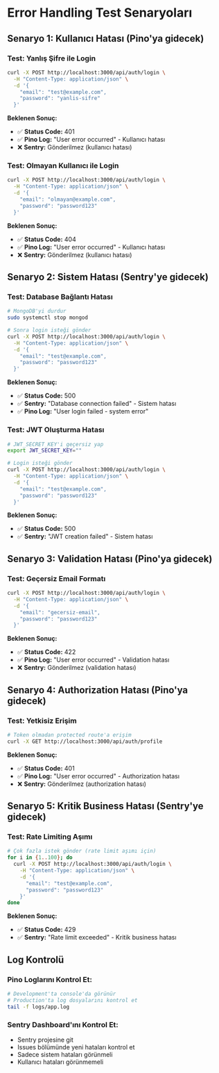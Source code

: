 # Error Handling Test Senaryoları

## Senaryo 1: Kullanıcı Hatası (Pino'ya gidecek)

### Test: Yanlış Şifre ile Login

```bash
curl -X POST http://localhost:3000/api/auth/login \
  -H "Content-Type: application/json" \
  -d '{
    "email": "test@example.com",
    "password": "yanlis-sifre"
  }'
```

**Beklenen Sonuç:**

- ✅ **Status Code:** 401
- ✅ **Pino Log:** "User error occurred" - Kullanıcı hatası
- ❌ **Sentry:** Gönderilmez (kullanıcı hatası)

### Test: Olmayan Kullanıcı ile Login

```bash
curl -X POST http://localhost:3000/api/auth/login \
  -H "Content-Type: application/json" \
  -d '{
    "email": "olmayan@example.com",
    "password": "password123"
  }'
```

**Beklenen Sonuç:**

- ✅ **Status Code:** 404
- ✅ **Pino Log:** "User error occurred" - Kullanıcı hatası
- ❌ **Sentry:** Gönderilmez (kullanıcı hatası)

## Senaryo 2: Sistem Hatası (Sentry'ye gidecek)

### Test: Database Bağlantı Hatası

```bash
# MongoDB'yi durdur
sudo systemctl stop mongod

# Sonra login isteği gönder
curl -X POST http://localhost:3000/api/auth/login \
  -H "Content-Type: application/json" \
  -d '{
    "email": "test@example.com",
    "password": "password123"
  }'
```

**Beklenen Sonuç:**

- ✅ **Status Code:** 500
- ✅ **Sentry:** "Database connection failed" - Sistem hatası
- ✅ **Pino Log:** "User login failed - system error"

### Test: JWT Oluşturma Hatası

```bash
# JWT_SECRET_KEY'i geçersiz yap
export JWT_SECRET_KEY=""

# Login isteği gönder
curl -X POST http://localhost:3000/api/auth/login \
  -H "Content-Type: application/json" \
  -d '{
    "email": "test@example.com",
    "password": "password123"
  }'
```

**Beklenen Sonuç:**

- ✅ **Status Code:** 500
- ✅ **Sentry:** "JWT creation failed" - Sistem hatası

## Senaryo 3: Validation Hatası (Pino'ya gidecek)

### Test: Geçersiz Email Formatı

```bash
curl -X POST http://localhost:3000/api/auth/login \
  -H "Content-Type: application/json" \
  -d '{
    "email": "gecersiz-email",
    "password": "password123"
  }'
```

**Beklenen Sonuç:**

- ✅ **Status Code:** 422
- ✅ **Pino Log:** "User error occurred" - Validation hatası
- ❌ **Sentry:** Gönderilmez (validation hatası)

## Senaryo 4: Authorization Hatası (Pino'ya gidecek)

### Test: Yetkisiz Erişim

```bash
# Token olmadan protected route'a erişim
curl -X GET http://localhost:3000/api/auth/profile
```

**Beklenen Sonuç:**

- ✅ **Status Code:** 401
- ✅ **Pino Log:** "User error occurred" - Authorization hatası
- ❌ **Sentry:** Gönderilmez (authorization hatası)

## Senaryo 5: Kritik Business Hatası (Sentry'ye gidecek)

### Test: Rate Limiting Aşımı

```bash
# Çok fazla istek gönder (rate limit aşımı için)
for i in {1..100}; do
  curl -X POST http://localhost:3000/api/auth/login \
    -H "Content-Type: application/json" \
    -d '{
      "email": "test@example.com",
      "password": "password123"
    }'
done
```

**Beklenen Sonuç:**

- ✅ **Status Code:** 429
- ✅ **Sentry:** "Rate limit exceeded" - Kritik business hatası

## Log Kontrolü

### Pino Loglarını Kontrol Et:

```bash
# Development'ta console'da görünür
# Production'ta log dosyalarını kontrol et
tail -f logs/app.log
```

### Sentry Dashboard'ını Kontrol Et:

- Sentry projesine git
- Issues bölümünde yeni hataları kontrol et
- Sadece sistem hataları görünmeli
- Kullanıcı hataları görünmemeli
